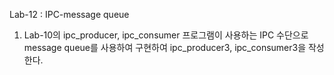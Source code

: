 Lab-12 : IPC-message queue<br/>
1. Lab-10의 ipc_producer, ipc_consumer 프로그램이 사용하는 IPC 수단으로 message
queue를 사용하여 구현하여 ipc_producer3, ipc_consumer3을 작성한다.
